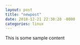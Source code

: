 ```yaml
---
layout: post
title: "newpost"
date: 2018-12-21 22:30:28 -0800
categories: linux
---
```


This is some sample content

